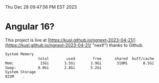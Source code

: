 Thu Dec 28 09:47:56 PM EST 2023

# Angular 16?


This project is live at [https://kusl.github.io/ngnext-2023-04-21/](https://kusl.github.io/ngnext-2023-04-21/ "next!") thanks to Github.

```bash
System Memory
               total        used        free      shared  buff/cache   available
Mem:            15Gi       3.5Gi       3.9Gi       310Mi       8.5Gi        11Gi
Swap:          8.0Gi       2.8Gi       5.2Gi
System Storage
823M	.
